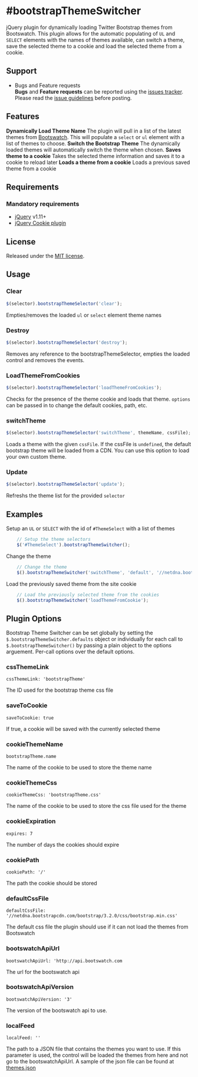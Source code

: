 #bootstrapThemeSwitcher
======================

jQuery plugin for dynamically loading Twitter Bootstrap themes from Bootswatch. This plugin allows for the automatic populating of `UL` and `SELECT` elements with the names of themes available, can switch a theme, save the selected theme to a cookie and load the selected theme from a cookie.

## Support

* Bugs and Feature requests  
**Bugs** and **Feature requests** can be reported using the [issues tracker](https://github.com/jguadagno/bootstrapThemeSwitcher/issues).  
Please read the [issue guidelines](https://github.com/jguadagno/bootstrapThemeSwitcher/blob/master/CONTRIBUTING.md) before posting.

## Features

**Dynamically Load Theme Name**
The plugin will pull in a list of the latest themes from [Bootswatch](http://www.bootswatch.com). This will populate a `select` or `ul` element with a list of themes to choose.
**Switch the Bootstrap Theme**
The dynamically loaded themes will automatically switch the theme when chosen.
**Saves theme to a cookie**
Takes the selected theme information and saves it to a cookie to reload later
**Loads a theme from a cookie**
Loads a previous saved theme from a cookie

## Requirements

### Mandatory requirements
* [jQuery](http://jquery.com/) v1.11+
* [jQuery Cookie plugin](https://github.com/carhartl/jquery-cookie)

## License
Released under the [MIT license](http://www.opensource.org/licenses/MIT).

## Usage

### Clear
```javascript
$(selector).bootstrapThemeSelector('clear');
```

Empties/removes the loaded `ul` or `select` element theme names

### Destroy
```javascript
$(selector).bootstrapThemeSelector('destroy');
```

Removes any reference to the bootstrapThemeSelector, empties the loaded control and removes the events.


### LoadThemeFromCookies
```javascript
$(selector).bootstrapThemeSelector('loadThemeFromCookies');
```

Checks for the presence of the theme cookie and loads that theme. `options` can be passed in to change the default cookies, path, etc.

### switchTheme
```javascript
$(selector).bootstrapThemeSelector('switchTheme', themeName, cssFile);
```

Loads a theme with the given `cssFile`. If the cssFile is `undefined`, the default bootstrap theme will be loaded from a CDN.  You can use this option to load your own custom theme.

### Update
```javascript
$(selector).bootstrapThemeSelector('update');
```

Refreshs the theme list for the provided `selector`

## Examples

Setup an `UL` or `SELECT` with the id of `#ThemeSelect` with a list of themes
``` javascript
    // Setup the theme selectors
    $('#ThemeSelect').bootstrapThemeSwitcher();
```

Change the theme
``` javascript
    // Change the theme
    $().bootstrapThemeSwitcher('switchTheme', 'default', '//netdna.bootstrapcdn.com/bootstrap/3.1.1/css/bootstrap.min.css');
```

Load the previously saved theme from the site cookie
``` javascript
    // Load the previously selected theme from the cookies
    $().bootstrapThemeSwitcher('loadThemeFromCookie');
```
## Plugin Options

Bootstrap Theme Switcher can be set globally by setting the `$.bootstrapThemeSwitcher.defaults` object or individually for each call to `$.bootstrapThemeSwitcher()` by
passing a plain object to the options arguement. Per-call options over the default options.

### cssThemeLink

    cssThemeLink: 'bootstrapTheme'
    
The ID used for the bootstrap theme css file

### saveToCookie

    saveToCookie: true
    
If true, a cookie will be saved with the currently selected theme

### cookieThemeName 

    bootstrapTheme.name
    
The name of the cookie to be used to store the theme name

### cookieThemeCss 

    cookieThemeCss: 'bootstrapTheme.css'

The name of the cookie to be used to store the css file used for the theme

### cookieExpiration

    expires: 7

The number of days the cookies should expire

### cookiePath

    cookiePath: '/'
        
The path the cookie should be stored

### defaultCssFile

    defaultCssFile: '//netdna.bootstrapcdn.com/bootstrap/3.2.0/css/bootstrap.min.css'
    
The default css file the plugin should use if it can not load the themes from Bootswatch

### bootswatchApiUrl

    bootswatchApiUrl: 'http://api.bootswatch.com
    
The url for the bootswatch api
    
### bootswatchApiVersion
    
    bootswatchApiVersion: '3'

The version of the bootswatch api to use.

### localFeed

    localFeed: ''

The path to a JSON file that contains the themes you want to use. If this parameter is used, the control will be loaded
the themes from here and not go to the bootswatchApiUrl. A sample of the json file can be found at [themes.json](/examples/themes.json)